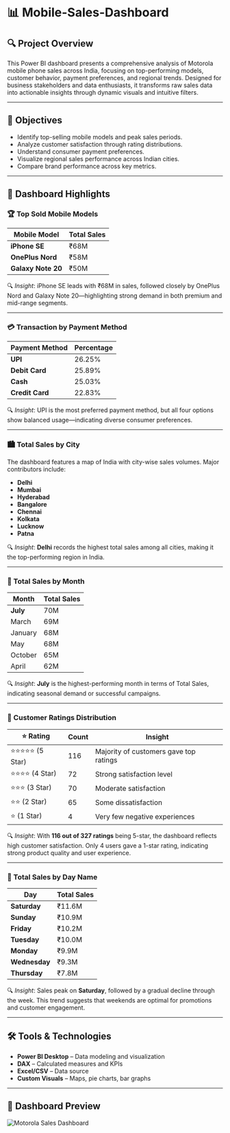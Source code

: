 # 📊 Mobile-Sales-Dashboard

## 🔍 Project Overview
This Power BI dashboard presents a comprehensive analysis of Motorola mobile phone sales across India, focusing on top-performing models, customer behavior, payment preferences, and regional trends. Designed for business stakeholders and data enthusiasts, it transforms raw sales data into actionable insights through dynamic visuals and intuitive filters.

---

## 🎯 Objectives
- Identify top-selling mobile models and peak sales periods.
- Analyze customer satisfaction through rating distributions.
- Understand consumer payment preferences.
- Visualize regional sales performance across Indian cities.
- Compare brand performance across key metrics.

---

## 📌 Dashboard Highlights

### 🏆 Top Sold Mobile Models
| Mobile Model      | Total Sales |
|------------------|-------------|
| **iPhone SE**     | ₹68M        |
| **OnePlus Nord**  | ₹58M        |
| **Galaxy Note 20**| ₹50M        |

🔍 _Insight_: iPhone SE leads with ₹68M in sales, followed closely by OnePlus Nord and Galaxy Note 20—highlighting strong demand in both premium and mid-range segments.

---

### 💳 Transaction by Payment Method
| Payment Method | Percentage |
|----------------|------------|
| **UPI**         | 26.25%     |
| **Debit Card**  | 25.89%     |
| **Cash**        | 25.03%     |
| **Credit Card** | 22.83%     |

🔍 _Insight_: UPI is the most preferred payment method, but all four options show balanced usage—indicating diverse consumer preferences.

---

### 🏙️ Total Sales by City
The dashboard features a map of India with city-wise sales volumes. Major contributors include:

- **Delhi**
- **Mumbai**
- **Hyderabad**
- **Bangalore**
- **Chennai**
- **Kolkata**
- **Lucknow**
- **Patna**

🔍 _Insight_: **Delhi** records the highest total sales among all cities, making it the top-performing region in India.

---

### 📆 Total Sales by Month
| Month | Total Sales |
|-------|----------------|
| **July** | 70M     |
| March    | 69M    |
| January   | 68M     |
| May |   68M |
| October |  65M  |
| April  |   62M   |

🔍 _Insight_: **July** is the highest-performing month in terms of Total Sales, indicating seasonal demand or successful campaigns.

---

### 🌟 Customer Ratings Distribution

| ⭐ Rating | Count | Insight |
|----------|-------|---------|
| ⭐⭐⭐⭐⭐ (5 Star) | 116   | Majority of customers gave top ratings |
| ⭐⭐⭐⭐ (4 Star)  | 72    | Strong satisfaction level |
| ⭐⭐⭐ (3 Star)   | 70    | Moderate satisfaction |
| ⭐⭐ (2 Star)    | 65    | Some dissatisfaction |
| ⭐ (1 Star)     | 4     | Very few negative experiences |

🔍 _Insight_: With **116 out of 327 ratings** being 5-star, the dashboard reflects high customer satisfaction. Only 4 users gave a 1-star rating, indicating strong product quality and user experience.

---

### 📅 Total Sales by Day Name

| Day       | Total Sales |
|-----------|-------------|
| **Saturday**  | ₹11.6M       |
| **Sunday**    | ₹10.9M       |
| **Friday**    | ₹10.2M       |
| **Tuesday**   | ₹10.0M       |
| **Monday**    | ₹9.9M        |
| **Wednesday** | ₹9.3M        |
| **Thursday**  | ₹7.8M        |

🔍 _Insight_: Sales peak on **Saturday**, followed by a gradual decline through the week. This trend suggests that weekends are optimal for promotions and customer engagement.

---

## 🛠️ Tools & Technologies
- **Power BI Desktop** – Data modeling and visualization
- **DAX** – Calculated measures and KPIs
- **Excel/CSV** – Data source
- **Custom Visuals** – Maps, pie charts, bar graphs

---

## 📸 Dashboard Preview

![Motorola Sales Dashboard](https://github.com/paridhisingh18/Motorola-Sales-Dashboard/blob/main/Dashboard_Snapshot.png)
